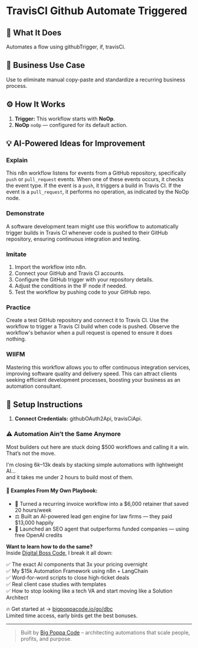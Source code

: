 # TravisCI Github Automate Triggered
## 🚀 What It Does
Automates a flow using githubTrigger, if, travisCi.

## 💼 Business Use Case
Use to eliminate manual copy-paste and standardize a recurring business process.

## ⚙️ How It Works
1. **Trigger:** This workflow starts with **NoOp**.
2. **NoOp** `noOp` — configured for its default action.

## 💡 AI-Powered Ideas for Improvement
### Explain
This n8n workflow listens for events from a GitHub repository, specifically `push` or `pull_request` events. When one of these events occurs, it checks the event type. If the event is a `push`, it triggers a build in Travis CI. If the event is a `pull_request`, it performs no operation, as indicated by the NoOp node.

### Demonstrate
A software development team might use this workflow to automatically trigger builds in Travis CI whenever code is pushed to their GitHub repository, ensuring continuous integration and testing.

### Imitate
1. Import the workflow into n8n.
2. Connect your GitHub and Travis CI accounts.
3. Configure the GitHub trigger with your repository details.
4. Adjust the conditions in the IF node if needed.
5. Test the workflow by pushing code to your GitHub repo.

### Practice
Create a test GitHub repository and connect it to Travis CI. Use the workflow to trigger a Travis CI build when code is pushed. Observe the workflow's behavior when a pull request is opened to ensure it does nothing.

### WIIFM
Mastering this workflow allows you to offer continuous integration services, improving software quality and delivery speed. This can attract clients seeking efficient development processes, boosting your business as an automation consultant.

## 🔧 Setup Instructions
1. **Connect Credentials:** githubOAuth2Api, travisCiApi.

### ⚠️ Automation Ain’t the Same Anymore

Most builders out here are stuck doing $500 workflows and calling it a win.  
That’s not the move.  

I'm closing $6k–$13k deals by stacking simple automations with lightweight AI...  
and it takes me under 2 hours to build most of them.

#### 🧠 Examples From My Own Playbook:
- 🔁 Turned a recurring invoice workflow into a $6,000 retainer that saved 20 hours/week  
- ⚖️ Built an AI-powered lead gen engine for law firms — they paid $13,000 happily  
- 🚀 Launched an SEO agent that outperforms funded companies — using free OpenAI credits  

**Want to learn how to do the same?**  
Inside [Digital Boss Code](https://bigpoppacode.io/go/dbc), I break it all down:

✅ The exact AI components that 3x your pricing overnight  
✅ My $15k Automation Framework using n8n + LangChain  
✅ Word-for-word scripts to close high-ticket deals  
✅ Real client case studies with templates  
✅ How to stop looking like a tech VA and start moving like a Solution Architect  

🔥 Get started at → [bigpoppacode.io/go/dbc](https://bigpoppacode.io/go/dbc)  
Limited time access, early birds get the best bonuses.

---
> Built by [Big Poppa Code](https://bigpoppacode.io) – architecting automations that scale people, profits, and purpose.
